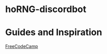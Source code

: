 # hoRNG-discordbot

# Guides and Inspiration
[FreeCodeCamp](https://www.freecodecamp.org/news/create-a-discord-bot-with-python/)
